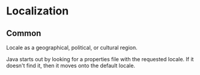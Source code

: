 # Localization

## Common

Locale as a geographical, political, or cultural region.

Java starts out by looking for a properties file with the requested locale. If it doesn't find it, then it moves onto the default locale.

